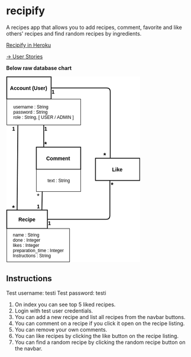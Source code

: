 # recipify
A recipes app that allows you to add recipes, comment, favorite and like others' recipes and find random recipes by ingredients.

[Recipify in Heroku](https://recipify-it.herokuapp.com)

[-> User Stories](/documentation/user_stories.md)

__Below raw database chart__

![Raw Database Chart](/documentation/db_chart.png)

## Instructions

Test username: testi
Test password: testi

1. On index you can see top 5 liked recipes.
2. Login with test user credentials.
3. You can add a new recipe and list all recipes from the navbar buttons.
4. You can comment on a recipe if you click it open on the recipe listing.
5. You can remove your own comments.
6. You can like recipes by clicking the like button on the recipe listing.
7. You can find a random recipe by clicking the random recipe button on the navbar.

